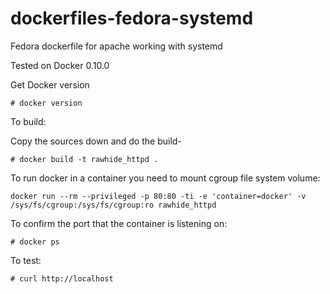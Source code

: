 dockerfiles-fedora-systemd
========================

Fedora dockerfile for apache working with systemd

Tested on Docker 0.10.0

Get Docker version

```
# docker version
```

To build:

Copy the sources down and do the build-

```
# docker build -t rawhide_httpd .
```

To run docker in a container you need to mount cgroup file system volume:

```
docker run --rm --privileged -p 80:80 -ti -e 'container=docker' -v
/sys/fs/cgroup:/sys/fs/cgroup:ro rawhide_httpd

```

To confirm the port that the container is listening on:

```
# docker ps
```

To test:

```
# curl http://localhost

